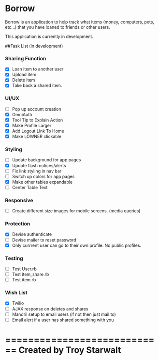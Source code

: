 # Borrow  

Borrow is an application to help track what items (money, computers, pets, etc...) that you have loaned to friends or other users. 

This application is currently in development.

##Task List (in development)

### Sharing Function
- [x] Loan item to another user
- [x] Upload item
- [x] Delete Item
- [x] Take back a shared item.

### UI/UX
- [ ] Pop up account creation
- [x] OmniAuth
- [x] Tool Tip to Explain Action
- [x] Make Profile Larger
- [x] Add Logout Link To Home
- [x] Make LOWNER clickable

### Styling
- [ ] Update background for app pages
- [x] Update flash notices/alerts
- [ ] Fix link styling in nav bar
- [ ] Switch up colors for app pages
- [x] Make other tables expandable
- [ ] Center Table Text

### Responsive
- [ ] Create different size images for mobile screens. (media queries)

### Protection
- [x] Devise authenticate
- [ ] Devise mailer to reset password
- [x] Only currrent user can go to their own profile. No public profiles.

### Testing
- [ ] Test User.rb
- [ ] Test item_share.rb
- [ ] Test item.rb

### Wish List
- [x] Twilio
- [ ] AJAX response on deletes and shares
- [ ] Mandril setup to email users (if not then just mail:to)
- [ ] Email alert if a user has shared something with you

============================
Created by Troy Starwalt
============================